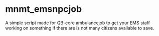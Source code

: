 # mnmt_emsnpcjob
A simple script made for QB-core ambulancejob to get your EMS staff working on something if there are is not many citizens available to save.
